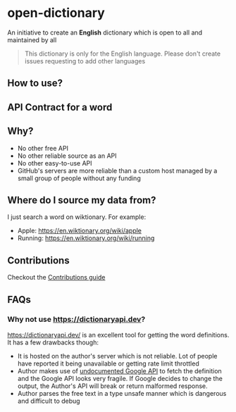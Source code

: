 # open-dictionary

An initiative to create an **English** dictionary which is open to all and maintained by all

> This dictionary is only for the English language. Please don't create issues requesting to add other languages

## How to use?

[//]: # (TODO)

## API Contract for a word

[//]: # (TODO)

## Why?

* No other free API
* No other reliable source as an API
* No other easy-to-use API
* GitHub's servers are more reliable than a custom host managed by a small group of people without any funding

## Where do I source my data from?

I just search a word on wiktionary. For example:

* Apple: https://en.wiktionary.org/wiki/apple
* Running: https://en.wiktionary.org/wiki/running

## Contributions

Checkout the [Contributions guide](./CONTRIBUTING.md)

## FAQs

### Why not use https://dictionaryapi.dev?

https://dictionaryapi.dev/ is an excellent tool for getting the word definitions. It has a few drawbacks though:

* It is hosted on the author's server which is not reliable. Lot of people have reported it being unavailable or getting
  rate limit throttled
* Author makes use
  of [undocumented Google API](https://github.com/meetDeveloper/freeDictionaryAPI/blob/239fd2ec930eb2a9c947bf1dda84292290797003/modules/dictionary.js#L138-L142)
  to fetch the definition and the Google API looks very fragile. If Google decides to change the output, the Author's
  API will break or return malformed response.
* Author parses the free text in a type unsafe manner which is dangerous and difficult to debug

